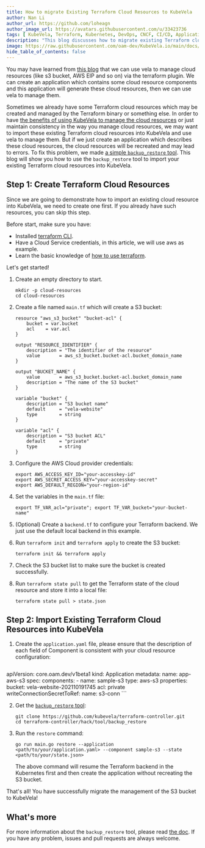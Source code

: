 ```yaml
---
title: How to migrate Existing Terraform Cloud Resources to KubeVela
author: Nan Li
author_url: https://github.com/loheagn
author_image_url: https://avatars.githubusercontent.com/u/33423736
tags: [ KubeVela, Terraform, Kubernetes, DevOps, CNCF, CI/CD, Application delivery]
description: "This blog discusses how to migrate existing Terraform cloud resources to KubeVela."
image: https://raw.githubusercontent.com/oam-dev/KubeVela.io/main/docs/resources/KubeVela-03.png
hide_table_of_contents: false
---
```


You may have learned from [this blog](2022-06-27-terraform-integrate-with-vela.md) that we can use vela to manage cloud resources (like s3 bucket, AWS EIP and so on) via the terraform plugin. We can create an application which contains some cloud resource components and this application will generate these cloud resources, then we can use vela to manage them. 

Sometimes we already have some Terraform cloud resources which may be created and managed by the Terraform binary or something else. In order to have [the benefits of using KubeVela to manage the cloud resources](2022-06-27-terraform-integrate-with-vela.md#part-1-glue-terraform-module-as-kubevela-capability) or just maintain consistency in the way you manage cloud resources, we may want to import these existing Terraform cloud resources into KubeVela and use vela to manage them. But if we just create an application which describes these cloud resources, the cloud resources will be recreated and may lead to errors. To fix this problem, we made [a simple `backup_restore` tool](https://github.com/kubevela/terraform-controller/tree/master/hack/tool/backup_restore). This blog will show you how to use the `backup_restore` tool to import your existing Terraform cloud resources into KubeVela.

## Step 1: Create Terraform Cloud Resources

Since we are going to demonstrate how to import an existing cloud resource into KubeVela, we need to create one first. If you already have such resources, you can skip this step.

Before start, make sure you have:

- Installed [terraform CLI](https://www.terraform.io/downloads).
- Have a Cloud Service credentials, in this article, we will use aws as example.
- Learn the basic knowledge of [how to use terraform](https://www.terraform.io/language).

Let's get started!

1. Create an empty directory to start.

    ```shell
    mkdir -p cloud-resources
    cd cloud-resources
    ```

2. Create a file named `main.tf` which will create a S3 bucket:

    ```hcl
    resource "aws_s3_bucket" "bucket-acl" {
        bucket = var.bucket
        acl    = var.acl
    }

    output "RESOURCE_IDENTIFIER" {
        description = "The identifier of the resource"
        value       = aws_s3_bucket.bucket-acl.bucket_domain_name
    }

    output "BUCKET_NAME" {
        value       = aws_s3_bucket.bucket-acl.bucket_domain_name
        description = "The name of the S3 bucket"
    }

    variable "bucket" {
        description = "S3 bucket name"
        default     = "vela-website"
        type        = string
    }

    variable "acl" {
        description = "S3 bucket ACL"
        default     = "private"
        type        = string
    }
    ```

3. Configure the AWS Cloud provider credentials:

    ```shell
    export AWS_ACCESS_KEY_ID="your-accesskey-id"
    export AWS_SECRET_ACCESS_KEY="your-accesskey-secret"
    export AWS_DEFAULT_REGION="your-region-id"
    ```

4. Set the variables in the `main.tf` file:

    ```shell
    export TF_VAR_acl="private"; export TF_VAR_bucket="your-bucket-name"
    ```

5. (Optional) Create a `backend.tf` to configure your Terraform backend. We just use the default local backend in this example.

6. Run `terraform init` and `terraform apply` to create the S3 bucket:

    ```shell
    terraform init && terraform apply
    ```

7. Check the S3 bucket list to make sure the bucket is created successfully.

8. Run `terraform state pull` to get the Terraform state of the cloud resource and store it into a local file:

    ```shell
    terraform state pull > state.json
    ```

## Step 2: Import Existing Terraform Cloud Resources into KubeVela

1. Create the `application.yaml` file, please ensure that the description of each field of Component is consistent with your cloud resource configuration:

    ```yaml
apiVersion: core.oam.dev/v1beta1
kind: Application
metadata:
  name: app-aws-s3
spec:
  components:
    - name: sample-s3
      type: aws-s3
      properties:
        bucket: vela-website-202110191745
        acl: private
        writeConnectionSecretToRef:
        name: s3-conn
    ```

2. Get the [`backup_restore` tool](https://github.com/kubevela/terraform-controller/tree/master/hack/tool/backup_restore):

    ```shell
    git clone https://github.com/kubevela/terraform-controller.git
    cd terraform-controller/hack/tool/backup_restore
    ```

3. Run the `restore` command:
    ```shell
    go run main.go restore --application <path/to/your/application.yaml> --component sample-s3 --state <path/to/your/state.json>
    ```
    The above command will resume the Terraform backend in the Kubernetes first and then create the application without recreating the S3 bucket.

That's all! You have successfully migrate the management of the S3 bucket to KubeVela!

## What's more

For more information about the `backup_restore` tool, please read [the doc](https://github.com/kubevela/terraform-controller/blob/master/hack/tool/backup_restore/README.md). If you have any problem, issues and pull requests are always welcome.